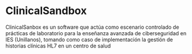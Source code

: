 # ClinicalSandbox
ClinicalSanbox es un software que actúa como escenario controlado de prácticas de laboratorio para la enseñanza avanzada de ciberseguridad en IES (Unillanos), tomando como caso de implementación la gestión de historias clínicas HL7 en un centro de salud
